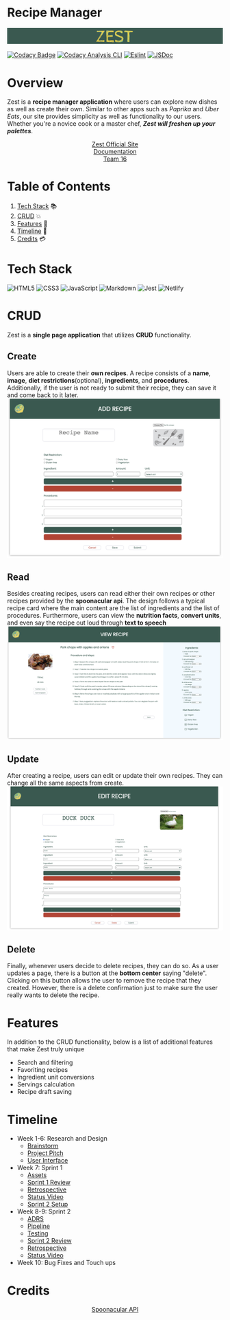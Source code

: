 # Recipe Manager

![Brand Name](./specs/readmeimages/logo.png)

[![Codacy Badge](https://api.codacy.com/project/badge/Grade/fae07a24378648a994a05d7f168bb36b)](https://app.codacy.com/gh/cse110-fa21-group16/cse110-fa21-group16?utm_source=github.com&utm_medium=referral&utm_content=cse110-fa21-group16/cse110-fa21-group16&utm_campaign=Badge_Grade_Settings)
[![Codacy Analysis CLI](https://github.com/cse110-fa21-group16/cse110-fa21-group16/actions/workflows/code_analysis.yml/badge.svg)](https://github.com/cse110-fa21-group16/cse110-fa21-group16/actions/workflows/code_analysis.yml)
[![Eslint](https://github.com/cse110-fa21-group16/cse110-fa21-group16/actions/workflows/eslint.yml/badge.svg)](https://github.com/cse110-fa21-group16/cse110-fa21-group16/actions/workflows/eslint.yml)
[![JSDoc](https://github.com/cse110-fa21-group16/cse110-fa21-group16/actions/workflows/JSDoc.yml/badge.svg)](https://github.com/cse110-fa21-group16/cse110-fa21-group16/actions/workflows/JSDoc.yml)

# Overview 
Zest is a **recipe manager application** where users can explore new dishes as well as create their own. Similar to other apps such as *Paprika* and *Uber Eats*, our site provides simplicity as well as functionality to our users. Whether you're a novice cook or a master chef, ***Zest will freshen up your palettes***. 

<p align="center">
    <a href="https://zeste.netlify.app/">Zest Official Site</a>
    <br>
    <a href="https://cse110-fa21-group16.github.io/index.html">Documentation</a>
    <br>
    <a href="admin/team.md">Team 16</a>
</p>

# Table of Contents 
1. [Tech Stack](#tech-stack) :books:
2. [CRUD](#crud) :collision:
3. [Features](#features) :eyes:
4. [Timeline](#timeline) :calendar:
6. [Credits](#credits) :credit_card:

# Tech Stack
![HTML5](https://img.shields.io/badge/html5-%23E34F26.svg?style=for-the-badge&logo=html5&logoColor=white)
![CSS3](https://img.shields.io/badge/css3-%231572B6.svg?style=for-the-badge&logo=css3&logoColor=white)
![JavaScript](https://img.shields.io/badge/javascript-%23323330.svg?style=for-the-badge&logo=javascript&logoColor=%23F7DF1E)
![Markdown](https://img.shields.io/badge/markdown-%23000000.svg?style=for-the-badge&logo=markdown&logoColor=white)
![Jest](https://img.shields.io/badge/-jest-%23C21325?style=for-the-badge&logo=jest&logoColor=white)
![Netlify](https://img.shields.io/badge/netlify-%23000000.svg?style=for-the-badge&logo=netlify&logoColor=#00C7B7)

# CRUD 
Zest is a **single page application** that utilizes **CRUD** functionality. 

## Create 
Users are able to create their **own recipes**. A recipe consists of a **name**, **image**, **diet restrictions**(optional), **ingredients**, and **procedures**. 
Additionally, if the user is not ready to submit their recipe, they can save it and come back to it later. 
![Create Recipe](./specs/readmeimages/createrecipe.png)

## Read
Besides creating recipes, users can read either their own recipes or other recipes provided by the **spoonacular api**. The design follows a typical recipe card where the main content are the list of ingredients and the list of procedures. Furthermore, users can view the **nutrition facts**, **convert units**, and even say the recipe out loud through **text to speech**
![Read Recipe](./specs/readmeimages/readrecipe.png)

## Update 
After creating a recipe, users can edit or update their own recipes. They can change all the same aspects from create. 
![Update Recipe](./specs/readmeimages/updaterecipe.png)

## Delete
Finally, whenever users decide to delete recipes, they can do so. As a user updates a page, there is a button at the **bottom center** saying "delete". Clicking on this button allows the user to remove the recipe that they created. However, there is a delete confirmation just to make sure the user really wants to delete the recipe.

# Features
In addition to the CRUD functionality, below is a list of additional features that make Zest truly unique 
- Search and filtering
- Favoriting recipes
- Ingredient unit conversions 
- Servings calculation
- Recipe draft saving

# Timeline
- Week 1-6: Research and Design 
    - [Brainstorm](./specs/brainstorm)
    - [Project Pitch](./specs/pitch/)
    - [User Interface](./specs/interface)
- Week 7: Sprint 1
    - [Assets](./source/assets)
    - [Sprint 1 Review](./admin/meetings/111421-sprint-1-review.md)
    - [Retrospective](./admin/meetings/111421-retrospective.md)
    - [Status Video](./admin/videos)
    - [Sprint 2 Setup](./admin/meetings/111621-sprint-2-setup.md)
- Week 8-9: Sprint 2
    - [ADRS](./specs/adrs)
    - [Pipeline](./admin/cipipeline)
    - [Testing](./__test__)
    - [Sprint 2 Review](./admin/meetings/112821-sprint-2-review.md)
    - [Retrospective](./admin/meetings/112821-sprint-2-retrospective-retrium-screenshot.png)
    - [Status Video](./admin/videos)
- Week 10: Bug Fixes and Touch ups 


# Credits 
<p align="center">
    <a href="https://spoonacular.com/food-api">Spoonacular API</a>
</a>

